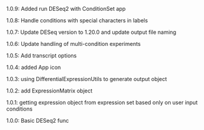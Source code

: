 1.0.9: Added run DESeq2 with ConditionSet app

1.0.8: Handle conditions with special characters in labels

1.0.7: Update DESeq version to 1.20.0 and update output file naming

1.0.6: Update handling of multi-condition experiments

1.0.5: Add transcript options

1.0.4: added App icon

1.0.3: using DifferentialExpressionUtils to generate output object

1.0.2: add ExpressionMatrix object

1.0.1: getting expression object from expression set based only on user input conditions

1.0.0: Basic DESeq2 func
